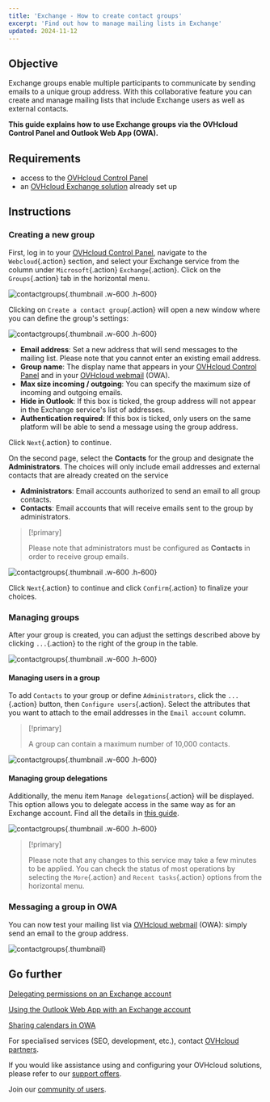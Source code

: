 ```yaml
---
title: 'Exchange - How to create contact groups'
excerpt: 'Find out how to manage mailing lists in Exchange'
updated: 2024-11-12
---
```


<style>
.w-600 {
  max-width:600px !important;
}
.h-600 {
  max-height:600px !important;
}
</style>

## Objective

Exchange groups enable multiple participants to communicate by sending emails to a unique group address. With this collaborative feature you can create and manage mailing lists that include Exchange users as well as external contacts.

**This guide explains how to use Exchange groups via the OVHcloud Control Panel and Outlook Web App (OWA).**

## Requirements

- access to the [OVHcloud Control Panel](/links/manager)
- an [OVHcloud Exchange solution](/links/web/emails-hosted-exchange) already set up

## Instructions

### Creating a new group

First, log in to your [OVHcloud Control Panel](/links/manager), navigate to the `Webcloud`{.action} section, and select your Exchange service from the column under `Microsoft`{.action} `Exchange`{.action}. Click on the `Groups`{.action} tab in the horizontal menu.

![contactgroups](images/exchange-groups-create01.png){.thumbnail .w-600 .h-600}

Clicking on `Create a contact group`{.action} will open a new window where you can define the group's settings:

![contactgroups](images/exchange-groups-create02.png){.thumbnail .w-600 .h-600}

- **Email address**: Set a new address that will send messages to the mailing list. Please note that you cannot enter an existing email address.
- **Group name**: The display name that appears in your [OVHcloud Control Panel](/links/manager) and in your [OVHcloud webmail](/links/web/email) (OWA).
- **Max size incoming / outgoing**: You can specify the maximum size of incoming and outgoing emails.
- **Hide in Outlook**: If this box is ticked, the group address will not appear in the Exchange service's list of addresses.
- **Authentication required**: If this box is ticked, only users on the same platform will be able to send a message using the group address.

Click `Next`{.action} to continue.

On the second page, select the **Contacts** for the group and designate the **Administrators**. The choices will only include email addresses and external contacts that are already created on the service

- **Administrators**: Email accounts authorized to send an email to all group contacts.
- **Contacts**: Email accounts that will receive emails sent to the group by administrators.

> [!primary]
>
> Please note that administrators must be configured as **Contacts** in order to receive group emails.

![contactgroups](images/exchange-groups-create03.png){.thumbnail .w-600 .h-600}

Click `Next`{.action} to continue and click `Confirm`{.action} to finalize your choices.

### Managing groups

After your group is created, you can adjust the settings described above by clicking `...`{.action} to the right of the group in the table.

![contactgroups](images/exchange-groups-options01.png){.thumbnail .w-600 .h-600}

#### Managing users in a group

To add `Contacts` to your group or define `Administrators`, click the `...`{.action} button, then `Configure users`{.action}. Select the attributes that you want to attach to the email addresses in the `Email account` column.

> [!primary]
>
> A group can contain a maximum number of 10,000 contacts.

![contactgroups](images/exchange-group-options-users01.png){.thumbnail .w-600 .h-600}

#### Managing group delegations

Additionally, the menu item `Manage delegations`{.action} will be displayed. This option allows you to delegate access in the same way as for an Exchange account. Find all the details in [this guide](/pages/web_cloud/email_and_collaborative_solutions/microsoft_exchange/feature_delegation).

![contactgroups](images/exchange-groups-options-delegation01.png){.thumbnail .w-600 .h-600}

> [!primary]
>
> Please note that any changes to this service may take a few minutes to be applied. You can check the status of most operations by selecting the `More`{.action} and `Recent tasks`{.action} options from the horizontal menu.

### Messaging a group in OWA

You can now test your mailing list via [OVHcloud webmail](/links/web/email) (OWA): simply send an email to the group address.

![contactgroups](images/exchange-groups-step6.png){.thumbnail}

## Go further

[Delegating permissions on an Exchange account](/pages/web_cloud/email_and_collaborative_solutions/microsoft_exchange/feature_delegation)

[Using the Outlook Web App with an Exchange account](/pages/web_cloud/email_and_collaborative_solutions/using_the_outlook_web_app_webmail/email_owa)

[Sharing calendars in OWA](/pages/web_cloud/email_and_collaborative_solutions/using_the_outlook_web_app_webmail/owa_calendar_sharing)

For specialised services (SEO, development, etc.), contact [OVHcloud partners](/links/partner).

If you would like assistance using and configuring your OVHcloud solutions, please refer to our [support offers](/links/support).

Join our [community of users](/links/community).
